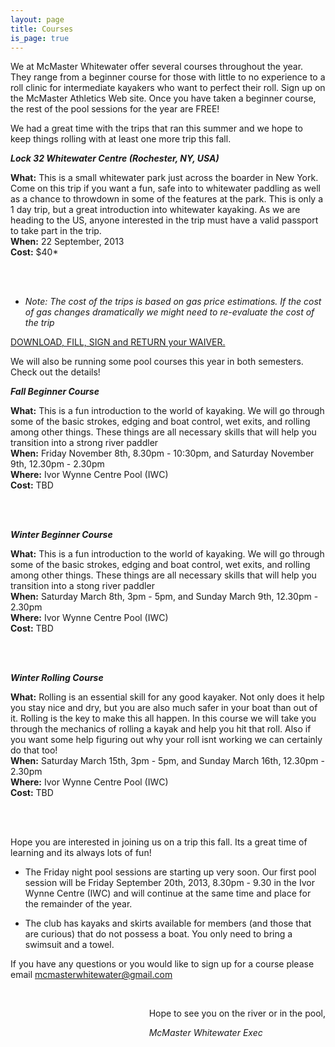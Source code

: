 ```yaml
---
layout: page
title: Courses
is_page: true
---
```


We at McMaster Whitewater offer several courses throughout the year. They range from a beginner course for those with little to no experience 
to a roll clinic for intermediate kayakers who want to perfect their roll. Sign up on the McMaster Athletics Web site.  Once you have taken a beginner course, the rest of the pool sessions for the year are FREE! 
 
We had a great time with the trips that ran this summer and we hope to keep things rolling with at least one more trip this fall.

<b><i>Lock 32 Whitewater Centre (Rochester, NY, USA)</i></b>

<b>What:</b> This is a small whitewater park just across the boarder in New York. Come on this trip if you want a fun, safe into to whitewater paddling as well as a chance to throwdown in some of the features at the park.  This is only a 1 day trip, but a great introduction into whitewater kayaking. As we are heading to the US, anyone interested in the trip must have a valid passport to take part in the trip.
<br/>
<b>When:</b> 22 September, 2013
<br/>
<b>Cost:</b> $40*

<br/>
<br/>

* <i>Note: The cost of the trips is based on gas price estimations.  If the cost of gas changes dramatically we might need to re-evaluate the cost of the trip</i>

[DOWNLOAD, FILL, SIGN and RETURN your WAIVER.](https://docs.google.com/viewer?a=v&pid=explorer&chrome=true&srcid=0By5iTUP7UkcbNDE3NjYxYWQtZWU1MC00ZDBhLTk0NzktNjk3NjQ0OTYxZjYy&hl=en&authkey=CO7ot4cB)


We will also be running some pool courses this year in both semesters. Check out the details!

<b><i>Fall Beginner Course</i></b>

<b>What:</b> This is a fun introduction to the world of kayaking. We will go through some of the basic strokes, edging and boat control, wet exits, and rolling among other things. These things are all necessary skills that will help you transition into a strong river paddler
<br/>
<b>When:</b> Friday November 8th, 8.30pm - 10:30pm, and Saturday November 9th, 12.30pm - 2.30pm
<br/>
<b>Where:</b> Ivor Wynne Centre Pool (IWC)
<br/>
<b>Cost:</b> TBD

<br/>
<br/>

<b><i>Winter Beginner Course</i></b>

<b>What:</b> This is a fun introduction to the world of kayaking. We will go through some of the basic strokes, edging and boat control, wet exits, and rolling among other things. These things are all necessary skills that will help you transition into a stong river paddler
<br/>
<b>When:</b> Saturday March 8th, 3pm - 5pm, and Sunday March 9th, 12.30pm - 2.30pm
<br/>
<b>Where:</b> Ivor Wynne Centre Pool (IWC)
<br/>
<b>Cost:</b> TBD

<br/>
<br/>

<b><i>Winter Rolling Course</i></b>

<b>What:</b> Rolling is an essential skill for any good kayaker. Not only does it help you stay nice and dry, but you are also much safer in your boat than out of it. Rolling is the key to make this all happen. In this course we will take you through the mechanics of rolling a kayak and help you hit that roll. Also if you want some help figuring out why your roll isnt working we can certainly do that too! 
<br/>
<b>When:</b> Saturday March 15th, 3pm - 5pm, and Sunday March 16th, 12.30pm - 2.30pm
<br/>
<b>Where:</b> Ivor Wynne Centre Pool (IWC)
<br/>
<b>Cost:</b> TBD

<br/>
<br/>

Hope you are interested in joining us on a trip this fall.  Its a great time of learning and its always lots of fun!

- The Friday night pool sessions are starting up very soon. Our first pool session will be Friday September 20th, 2013, 8.30pm - 9.30 in the Ivor Wynne Centre (IWC) and will continue at the same time and place for the remainder of the year.
 
- The club has kayaks and skirts available for members (and those that are curious) that do not possess a boat.  You only need to bring a swimsuit and a towel.
 
If you have any questions or you would like to sign up for a course please email mcmasterwhitewater@gmail.com 
 
<div style='float:right;'>
<br/>
<p>Hope to see you on the river or in the pool,</p>
<i>McMaster Whitewater Exec</i>
</div>


